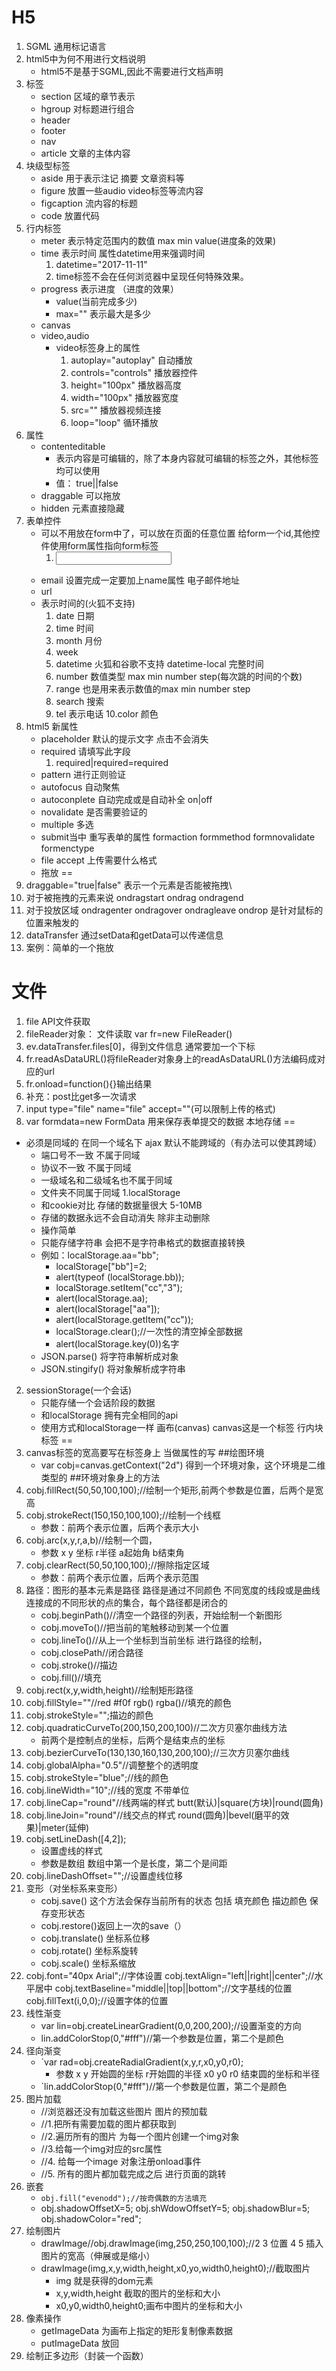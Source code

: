 H5
==
1. SGML 通用标记语言
2. html5中为何不用进行文档说明
    * html5不是基于SGML,因此不需要进行文档声明
3. 标签
    * section 区域的章节表示
    * hgroup  对标题进行组合
    * header
    * footer
    * nav
    * article 文章的主体内容
4. 块级型标签
    * aside    用于表示注记 摘要 文章资料等
    * figure   放置一些audio  video标签等流内容
    * figcaption  流内容的标题
    * code     放置代码
5. 行内标签
    * meter     表示特定范围内的数值 max min value(进度条的效果)
    * time      表示时间 属性datetime用来强调时间
        1. datetime="2017-11-11"
        2. time标签不会在任何浏览器中呈现任何特殊效果。
    * progress  表示进度  （进度的效果）
        * value(当前完成多少)
        * max="" 表示最大是多少
    * canvas
    * video,audio
        * video标签身上的属性
            1. autoplay="autoplay" 自动播放
            2. controls="controls" 播放器控件
            3. height="100px"      播放器高度
            4. width="100px"       播放器宽度
            5. src=""              播放器视频连接
            6. loop="loop"         循环播放
6. 属性
    * contenteditable
        *   表示内容是可编辑的，除了本身内容就可编辑的标签之外，其他标签均可以使用
        *   值： true||false
    * draggable 可以拖放
    * hidden    元素直接隐藏
7. 表单控件
    * 可以不用放在form中了，可以放在页面的任意位置 给form一个id,其他控件使用form属性指向form标签
        1. <form id="aa"></from>  <input type="text" form="aa">
    * email  设置完成一定要加上name属性 电子邮件地址
    * url
    * 表示时间的(火狐不支持)
        1. date  日期
        2. time  时间
        3. month 月份
        4. week
        5. datetime 火狐和谷歌不支持  datetime-local 完整时间
        6. number 数值类型 max min  number step(每次跳的时间的个数)
        7. range  也是用来表示数值的max min number step
        8. search 搜索
        9. tel   表示电话
        10.color 颜色
8. html5 新属性
    * placeholder 默认的提示文字 点击不会消失
    * required  请填写此字段
        1. required|required=required
    * pattern   进行正则验证
    * autofocus 自动聚焦
    * autoconplete 自动完成或是自动补全 on|off
    * novalidate  是否需要验证的
    * multiple   多选
    * submit当中 重写表单的属性 formaction formmethod formnovalidate formenctype
    * file accept 上传需要什么格式
	*	<datalist><option>数据</option></datalist>
拖放
==
1. draggable="true|false" 表示一个元素是否能被拖拽\
2. 对于被拖拽的元素来说 ondragstart ondrag  ondragend
3. 对于投放区域 ondragenter ondragover ondragleave ondrop 是针对鼠标的位置来触发的
4. dataTransfer   通过setData和getData可以传递信息
5. 案例：简单的一个拖放

文件
==
1. file API文件获取
2. fileReader对象： 文件读取      var fr=new FileReader()
3. ev.dataTransfer.files[0]，得到文件信息   通常要加一个下标
4. fr.readAsDataURL()将fileReader对象身上的readAsDataURL()方法编码成对应的url
5. fr.onload=function(){}输出结果
3. 补充：post比get多一次请求
4. input type="file" name="file" accept=""(可以限制上传的格式)
5. var formdata=new FormData 用来保存表单提交的数据
本地存储
==
* 必须是同域的  在同一个域名下 ajax 默认不能跨域的（有办法可以使其跨域）
   * 端口号不一致 不属于同域
   * 协议不一致 不属于同域
   * 一级域名和二级域名也不属于同域
   * 文件夹不同属于同域
1.localStorage
   * 和cookie对比  存储的数据量很大 5-10MB
   * 存储的数据永远不会自动消失 除非主动删除
   * 操作简单
   * 只能存储字符串 会把不是字符串格式的数据直接转换
   * 例如：localStorage.aa="bb";
        * localStorage["bb"]=2;
        * alert(typeof (localStorage.bb));
        * localStorage.setItem("cc","3");
        * alert(localStorage.aa);
        * alert(localStorage["aa"]);
        * alert(localStorage.getItem("cc"));
        * localStorage.clear();//一次性的清空掉全部数据
        * alert(localStorage.key(0))名字
   * JSON.parse()  将字符串解析成对象 
   * JSON.stingify() 将对象解析成字符串
2. sessionStorage(一个会话)
    * 只能存储一个会话阶段的数据
    * 和localStorage 拥有完全相同的api
    * 使用方式和localStorage一样
画布(canvas)  canvas这是一个标签  行内块标签
==
1. canvas标签的宽高要写在标签身上 当做属性的写
##绘图环境
    * var cobj=canvas.getContext("2d") 得到一个环境对象，这个环境是二维类型的
##环境对象身上的方法
1. cobj.fillRect(50,50,100,100);//绘制一个矩形,前两个参数是位置，后两个是宽高
2. cobj.strokeRect(150,150,100,100);//绘制一个线框 
    * 参数：前两个表示位置，后两个表示大小
3. cobj.arc(x,y,r,a,b)//绘制一个圆，
    * 参数 x y  坐标   r半径  a起始角  b结束角
3. cobj.clearRect(50,50,100,100);//擦除指定区域
    * 参数：前两个表示位置，后两个表示范围
4. 路径：图形的基本元素是路径 路径是通过不同颜色 不同宽度的线段或是曲线连接成的不同形状的点的集合，每个路径都是闭合的
    * cobj.beginPath()//清空一个路径的列表，开始绘制一个新图形
    * cobj.moveTo()//把当前的笔触移动到某一个位置
    * cobj.lineTo()//从上一个坐标到当前坐标 进行路径的绘制，
    * cobj.closePath//闭合路径
    * cobj.stroke()//描边
    * cobj.fill()//填充
5. cobj.rect(x,y,width,height)//绘制矩形路径
6. cobj.fillStyle=""//red #f0f rgb() rgba()//填充的颜色
6. cobj.strokeStyle="";描边的颜色
7. cobj.quadraticCurveTo(200,150,200,100)//二次方贝塞尔曲线方法
    * 前两个是控制点的坐标，后两个是结束点的坐标
8. cobj.bezierCurveTo(130,130,160,130,200,100);//三次方贝塞尔曲线
9. cobj.globalAlpha="0.5"//调整整个的透明度
10. cobj.strokeStyle="blue";//线的颜色
11. cobj.lineWidth="10";//线的宽度  不带单位
12. cobj.lineCap="round"//线两端的样式     butt(默认)|square(方块)|round(圆角)
13. cobj.lineJoin="round"//线交点的样式    round(圆角)|bevel(磨平的效果)|meter(延伸)
14. cobj.setLineDash([4,2]);
    * 设置虚线的样式
    * 参数是数组 数组中第一个是长度，第二个是间距
15. cobj.lineDashOffset="";//设置虚线位移
16. 变形（对坐标系来变形）
    * cobj.save() 这个方法会保存当前所有的状态 包括 填充颜色 描边颜色 保存变形状态
    * cobj.restore()返回上一次的save（）
    * cobj.translate() 坐标系位移
    * cobj.rotate() 坐标系旋转
    * cobj.scale() 坐标系缩放
17. cobj.font="40px Arial";//字体设置
    cobj.textAlign="left||right||center";//水平居中
    cobj.textBaseline="middle||top||bottom";//文字基线的位置
    cobj.fillText(i,0,0);//设置字体的位置
18. 线性渐变
    * var lin=obj.createLinearGradient(0,0,200,200);//设置渐变的方向
    * lin.addColorStop(0,"#fff")//第一个参数是位置，第二个是颜色
19. 径向渐变
    * `var rad=obj.createRadialGradient(x,y,r,x0,y0,r0);
        * 参数 x y 开始圆的坐标   r开始圆的半径   x0 y0 r0 结束圆的坐标和半径
    * `lin.addColorStop(0,"#fff")//第一个参数是位置，第二个是颜色
20. 图片加载
    * //浏览器还没有加载这些图片  图片的预加载
    * //1.把所有需要加载的图片都获取到
    * //2.遍历所有的图片 为每一个图片创建一个img对象
    * //3.给每一个img对应的src属性
    * //4. 给每一个image 对象注册onload事件
    * //5. 所有的图片都加载完成之后 进行页面的跳转
21. 嵌套
    * `obj.fill("evenodd");//按奇偶数的方法填充`
    *  obj.shadowOffsetX=5;
         obj.shWdowOffsetY=5;
          obj.shadowBlur=5;
          obj.shadowColor="red";
22. 绘制图片
    * drawImage//obj.drawImage(img,250,250,100,100);//2 3 位置  4 5 插入图片的宽高（伸展或是缩小）
    * drawImage(img,x,y,width,height,x0,yo,width0,height0);//截取图片
        * img 就是获得的dom元素
        * x,y,width,height 截取的图片的坐标和大小
        * x0,y0,width0,height0;画布中图片的坐标和大小
23. 像素操作
    * getImageData 为画布上指定的矩形复制像素数据
    * putImageData 放回
24. 绘制正多边形（封装一个函数）





